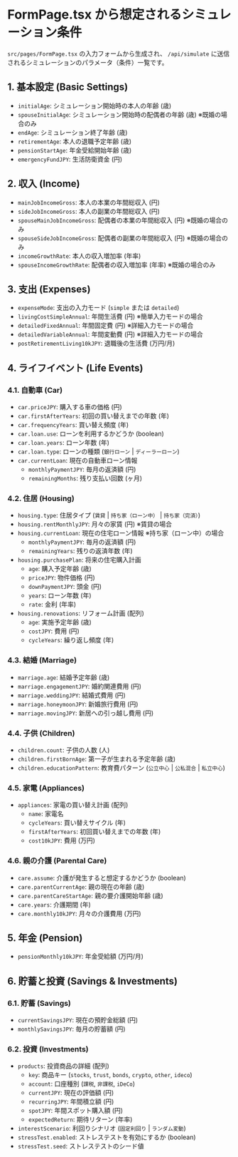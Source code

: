 # FormPage.tsx から想定されるシミュレーション条件

`src/pages/FormPage.tsx` の入力フォームから生成され、 `/api/simulate` に送信されるシミュレーションのパラメータ（条件）一覧です。

## 1. 基本設定 (Basic Settings)

- `initialAge`: シミュレーション開始時の本人の年齢 (歳)
- `spouseInitialAge`: シミュレーション開始時の配偶者の年齢 (歳) ※既婚の場合のみ
- `endAge`: シミュレーション終了年齢 (歳)
- `retirementAge`: 本人の退職予定年齢 (歳)
- `pensionStartAge`: 年金受給開始年齢 (歳)
- `emergencyFundJPY`: 生活防衛資金 (円)

## 2. 収入 (Income)

- `mainJobIncomeGross`: 本人の本業の年間総収入 (円)
- `sideJobIncomeGross`: 本人の副業の年間総収入 (円)
- `spouseMainJobIncomeGross`: 配偶者の本業の年間総収入 (円) ※既婚の場合のみ
- `spouseSideJobIncomeGross`: 配偶者の副業の年間総収入 (円) ※既婚の場合のみ
- `incomeGrowthRate`: 本人の収入増加率 (年率)
- `spouseIncomeGrowthRate`: 配偶者の収入増加率 (年率) ※既婚の場合のみ

## 3. 支出 (Expenses)

- `expenseMode`: 支出の入力モード (`simple` または `detailed`)
- `livingCostSimpleAnnual`: 年間生活費 (円) ※簡単入力モードの場合
- `detailedFixedAnnual`: 年間固定費 (円) ※詳細入力モードの場合
- `detailedVariableAnnual`: 年間変動費 (円) ※詳細入力モードの場合
- `postRetirementLiving10kJPY`: 退職後の生活費 (万円/月)

## 4. ライフイベント (Life Events)

### 4.1. 自動車 (Car)

- `car.priceJPY`: 購入する車の価格 (円)
- `car.firstAfterYears`: 初回の買い替えまでの年数 (年)
- `car.frequencyYears`: 買い替え頻度 (年)
- `car.loan.use`: ローンを利用するかどうか (boolean)
- `car.loan.years`: ローン年数 (年)
- `car.loan.type`: ローンの種類 (`銀行ローン` | `ディーラーローン`)
- `car.currentLoan`: 現在の自動車ローン情報
    - `monthlyPaymentJPY`: 毎月の返済額 (円)
    - `remainingMonths`: 残り支払い回数 (ヶ月)

### 4.2. 住居 (Housing)

- `housing.type`: 住居タイプ (`賃貸` | `持ち家（ローン中）` | `持ち家（完済）`)
- `housing.rentMonthlyJPY`: 月々の家賃 (円) ※賃貸の場合
- `housing.currentLoan`: 現在の住宅ローン情報 ※持ち家（ローン中）の場合
    - `monthlyPaymentJPY`: 毎月の返済額 (円)
    - `remainingYears`: 残りの返済年数 (年)
- `housing.purchasePlan`: 将来の住宅購入計画
    - `age`: 購入予定年齢 (歳)
    - `priceJPY`: 物件価格 (円)
    - `downPaymentJPY`: 頭金 (円)
    - `years`: ローン年数 (年)
    - `rate`: 金利 (年率)
- `housing.renovations`: リフォーム計画 (配列)
    - `age`: 実施予定年齢 (歳)
    - `costJPY`: 費用 (円)
    - `cycleYears`: 繰り返し頻度 (年)

### 4.3. 結婚 (Marriage)

- `marriage.age`: 結婚予定年齢 (歳)
- `marriage.engagementJPY`: 婚約関連費用 (円)
- `marriage.weddingJPY`: 結婚式費用 (円)
- `marriage.honeymoonJPY`: 新婚旅行費用 (円)
- `marriage.movingJPY`: 新居への引っ越し費用 (円)

### 4.4. 子供 (Children)

- `children.count`: 子供の人数 (人)
- `children.firstBornAge`: 第一子が生まれる予定年齢 (歳)
- `children.educationPattern`: 教育費パターン (`公立中心` | `公私混合` | `私立中心`)

### 4.5. 家電 (Appliances)

- `appliances`: 家電の買い替え計画 (配列)
    - `name`: 家電名
    - `cycleYears`: 買い替えサイクル (年)
    - `firstAfterYears`: 初回買い替えまでの年数 (年)
    - `cost10kJPY`: 費用 (万円)

### 4.6. 親の介護 (Parental Care)

- `care.assume`: 介護が発生すると想定するかどうか (boolean)
- `care.parentCurrentAge`: 親の現在の年齢 (歳)
- `care.parentCareStartAge`: 親の要介護開始年齢 (歳)
- `care.years`: 介護期間 (年)
- `care.monthly10kJPY`: 月々の介護費用 (万円)

## 5. 年金 (Pension)

- `pensionMonthly10kJPY`: 年金受給額 (万円/月)

## 6. 貯蓄と投資 (Savings & Investments)

### 6.1. 貯蓄 (Savings)

- `currentSavingsJPY`: 現在の預貯金総額 (円)
- `monthlySavingsJPY`: 毎月の貯蓄額 (円)

### 6.2. 投資 (Investments)

- `products`: 投資商品の詳細 (配列)
    - `key`: 商品キー (`stocks`, `trust`, `bonds`, `crypto`, `other`, `ideco`)
    - `account`: 口座種別 (`課税`, `非課税`, `iDeCo`)
    - `currentJPY`: 現在の評価額 (円)
    - `recurringJPY`: 年間積立額 (円)
    - `spotJPY`: 年間スポット購入額 (円)
    - `expectedReturn`: 期待リターン (年率)
- `interestScenario`: 利回りシナリオ (`固定利回り` | `ランダム変動`)
- `stressTest.enabled`: ストレステストを有効にするか (boolean)
- `stressTest.seed`: ストレステストのシード値
